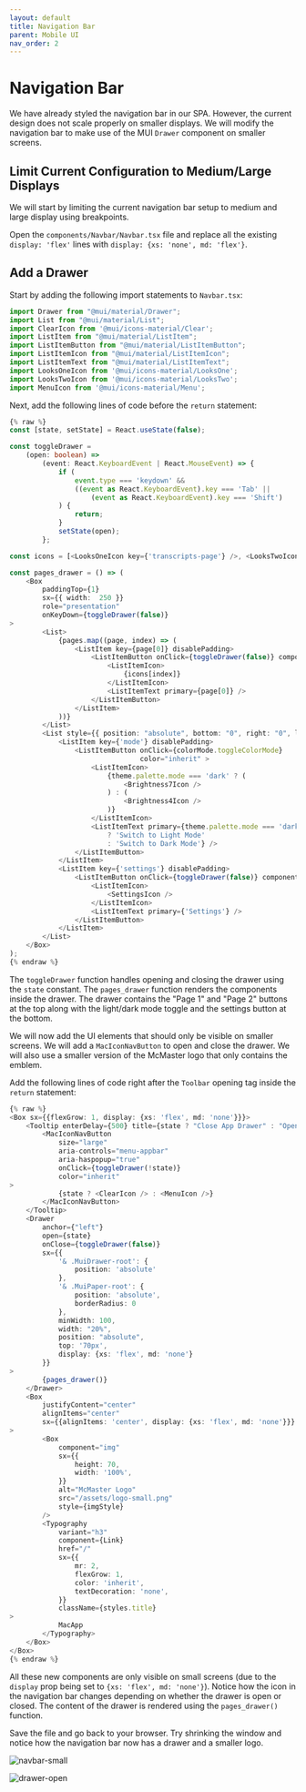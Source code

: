 ```yaml
---
layout: default
title: Navigation Bar
parent: Mobile UI
nav_order: 2
---
```


# Navigation Bar

We have already styled the navigation bar in our SPA. However, the current design does not scale properly on smaller displays. We will modify the navigation bar to make use of the MUI `Drawer` component on smaller screens.

## Limit Current Configuration to Medium/Large Displays
We will start by limiting the current navigation bar setup to medium and large display using breakpoints.

Open the `components/Navbar/Navbar.tsx` file and replace all the existing `display: 'flex'` lines with `display: {xs: 'none', md: 'flex'}`.

## Add a Drawer
Start by adding the following import statements to `Navbar.tsx`:
```ts
import Drawer from "@mui/material/Drawer";  
import List from "@mui/material/List";  
import ClearIcon from '@mui/icons-material/Clear';  
import ListItem from "@mui/material/ListItem";  
import ListItemButton from "@mui/material/ListItemButton";  
import ListItemIcon from "@mui/material/ListItemIcon";  
import ListItemText from "@mui/material/ListItemText";  
import LooksOneIcon from '@mui/icons-material/LooksOne';  
import LooksTwoIcon from '@mui/icons-material/LooksTwo';
import MenuIcon from '@mui/icons-material/Menu';
```

Next, add the following lines of code before the `return` statement:
```ts
{% raw %}
const [state, setState] = React.useState(false);

const toggleDrawer =
	(open: boolean) =>
		(event: React.KeyboardEvent | React.MouseEvent) => {
			if (
				event.type === 'keydown' &&
				((event as React.KeyboardEvent).key === 'Tab' ||
					(event as React.KeyboardEvent).key === 'Shift')
			) {
				return;
			}
			setState(open);
		};

const icons = [<LooksOneIcon key={'transcripts-page'} />, <LooksTwoIcon key={'privacy-policy'}/>]

const pages_drawer = () => (
	<Box
		paddingTop={1}
		sx={{ width:  250 }}
		role="presentation"
		onKeyDown={toggleDrawer(false)}
>
		<List>
			{pages.map((page, index) => (
				<ListItem key={page[0]} disablePadding>
					<ListItemButton onClick={toggleDrawer(false)} component={Link} href={page[1]} selected= {currentRoute === page[1]} >
						<ListItemIcon>
							{icons[index]}
						</ListItemIcon>
						<ListItemText primary={page[0]} />
					</ListItemButton>
				</ListItem>
			))}
		</List>
		<List style={{ position: "absolute", bottom: "0", right: "0", left: "0"}}>
			<ListItem key={'mode'} disablePadding>
				<ListItemButton onClick={colorMode.toggleColorMode}
								color="inherit" >
					<ListItemIcon>
						{theme.palette.mode === 'dark' ? (
							<Brightness7Icon />
						) : (
							<Brightness4Icon />
						)}
					</ListItemIcon>
					<ListItemText primary={theme.palette.mode === 'dark'
						? 'Switch to Light Mode'
						: 'Switch to Dark Mode'} />
				</ListItemButton>
			</ListItem>
			<ListItem key={'settings'} disablePadding>
				<ListItemButton onClick={toggleDrawer(false)} component={Link} href={'/settings'} selected= {currentRoute === '/settings'} color="inherit" >
					<ListItemIcon>
						<SettingsIcon />
					</ListItemIcon>
					<ListItemText primary={'Settings'} />
				</ListItemButton>
			</ListItem>
		</List>
	</Box>
);
{% endraw %}
```

The `toggleDrawer` function handles opening and closing the drawer using the `state` constant. The `pages_drawer` function renders the components inside the drawer. The drawer contains the "Page 1" and "Page 2" buttons at the top along with the light/dark mode toggle and the settings button at the bottom. 

We will now add the UI elements that should only be visible on smaller screens. We will add a `MacIconNavButton` to open and close the drawer. We will also use a smaller version of the McMaster logo that only contains the emblem. 

Add the following lines of code right after the `Toolbar` opening tag inside the `return` statement:
```ts
{% raw %}
<Box sx={{flexGrow: 1, display: {xs: 'flex', md: 'none'}}}>
	<Tooltip enterDelay={500} title={state ? "Close App Drawer" : "Open App Drawer"}>
		<MacIconNavButton
			size="large"
			aria-controls="menu-appbar"
			aria-haspopup="true"
			onClick={toggleDrawer(!state)}
			color="inherit"
>
			{state ? <ClearIcon /> : <MenuIcon />}
		</MacIconNavButton>
	</Tooltip>
	<Drawer
		anchor={"left"}
		open={state}
		onClose={toggleDrawer(false)}
		sx={{
			'& .MuiDrawer-root': {
				position: 'absolute'
			},
			'& .MuiPaper-root': {
				position: 'absolute',
				borderRadius: 0
			},
			minWidth: 100,
			width: "20%",
			position: "absolute",
			top: '70px',
			display: {xs: 'flex', md: 'none'}
		}}
>
		{pages_drawer()}
	</Drawer>
	<Box
		justifyContent="center"
		alignItems="center"
		sx={{alignItems: 'center', display: {xs: 'flex', md: 'none'}}}
>
		<Box
			component="img"
			sx={{
				height: 70,
				width: '100%',
			}}
			alt="McMaster Logo"
			src="/assets/logo-small.png"
			style={imgStyle}
		/>
		<Typography
			variant="h3"
			component={Link}
			href="/"
			sx={{
				mr: 2,
				flexGrow: 1,
				color: 'inherit',
				textDecoration: 'none',
			}}
			className={styles.title}
>
			MacApp
		</Typography>
	</Box>
</Box>
{% endraw %}
```
All these new components are only visible on small screens (due to the `display` prop being set to `{xs: 'flex', md: 'none'}`). Notice how the icon in the navigation bar changes depending on whether the drawer is open or closed. The content of the drawer is rendered using the `pages_drawer()` function.

Save the file and go back to your browser. Try shrinking the window and notice how the navigation bar now has a drawer and a smaller logo.

![navbar-small](assets/img/navbar-small.png)

![drawer-open](assets/img/drawer-open.png)